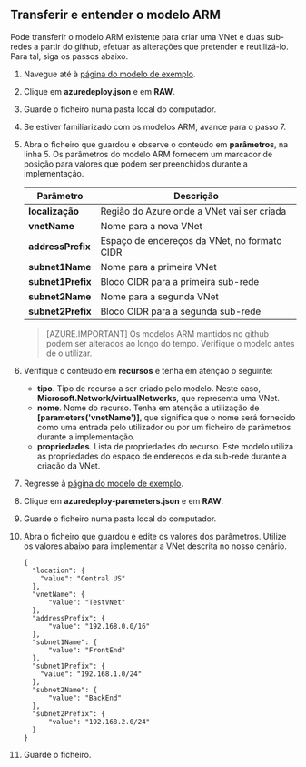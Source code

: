 ## Transferir e entender o modelo ARM

Pode transferir o modelo ARM existente para criar uma VNet e duas sub-redes a partir do github, efetuar as alterações que pretender e reutilizá-lo. Para tal, siga os passos abaixo.

1. Navegue até à [página do modelo de exemplo](https://github.com/Azure/azure-quickstart-templates/tree/master/101-vnet-two-subnets).
2. Clique em **azuredeploy.json** e em **RAW**.
3. Guarde o ficheiro numa pasta local do computador.
4. Se estiver familiarizado com os modelos ARM, avance para o passo 7.
5. Abra o ficheiro que guardou e observe o conteúdo em **parâmetros**, na linha 5. Os parâmetros do modelo ARM fornecem um marcador de posição para valores que podem ser preenchidos durante a implementação.

    | Parâmetro | Descrição |
    |---|---|
    | **localização** | Região do Azure onde a VNet vai ser criada |
    | **vnetName** | Nome para a nova VNet |
    | **addressPrefix** | Espaço de endereços da VNet, no formato CIDR |
    | **subnet1Name** | Nome para a primeira VNet |
    | **subnet1Prefix** | Bloco CIDR para a primeira sub-rede |
    | **subnet2Name** | Nome para a segunda VNet |
    | **subnet2Prefix** | Bloco CIDR para a segunda sub-rede |

    >[AZURE.IMPORTANT] Os modelos ARM mantidos no github podem ser alterados ao longo do tempo. Verifique o modelo antes de o utilizar.
    
6. Verifique o conteúdo em **recursos** e tenha em atenção o seguinte:

    - **tipo**. Tipo de recurso a ser criado pelo modelo. Neste caso, **Microsoft.Network/virtualNetworks**, que representa uma VNet.
    - **nome**. Nome do recurso. Tenha em atenção a utilização de **[parameters('vnetName')]**, que significa que o nome será fornecido como uma entrada pelo utilizador ou por um ficheiro de parâmetros durante a implementação.
    - **propriedades**. Lista de propriedades do recurso. Este modelo utiliza as propriedades do espaço de endereços e da sub-rede durante a criação da VNet.

7. Regresse à [página do modelo de exemplo](https://github.com/Azure/azure-quickstart-templates/tree/master/101-vnet-two-subnets).
8. Clique em **azuredeploy-paremeters.json** e em **RAW**.
9. Guarde o ficheiro numa pasta local do computador.
10. Abra o ficheiro que guardou e edite os valores dos parâmetros. Utilize os valores abaixo para implementar a VNet descrita no nosso cenário.

        {
          "location": {
            "value": "Central US"
          },
          "vnetName": {
              "value": "TestVNet"
          },
          "addressPrefix": {
              "value": "192.168.0.0/16"
          },
          "subnet1Name": {
              "value": "FrontEnd"
          },
          "subnet1Prefix": {
            "value": "192.168.1.0/24"
          },
          "subnet2Name": {
              "value": "BackEnd"
          },
          "subnet2Prefix": {
              "value": "192.168.2.0/24"
          }
        }

11. Guarde o ficheiro.
  

<!--HONumber=Sep16_HO3-->


